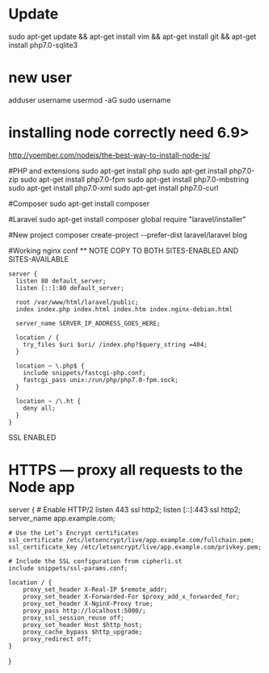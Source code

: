 # Update
  sudo apt-get update && apt-get install vim && apt-get install git && apt-get install php7.0-sqlite3


# new user
  adduser username
  usermod -aG sudo username

# installing node correctly need 6.9>
http://yoember.com/nodejs/the-best-way-to-install-node-js/


#PHP and extensions
  sudo apt-get install php
  sudo apt-get install php7.0-zip
  sudo apt-get install php7.0-fpm 
  sudo apt-get install php7.0-mbstring
  sudo apt-get install php7.0-xml 
  sudo apt-get install php7.0-curl
  
#Composer
  sudo apt-get install composer
  
#Laravel
  sudo apt-get install
  composer global require "laravel/installer"
  
#New project
  composer create-project --prefer-dist laravel/laravel blog
  
#Working nginx conf
** NOTE COPY TO BOTH SITES-ENABLED AND SITES-AVAILABLE
  
    server {
      listen 80 default_server;
      listen [::]:80 default_server;

      root /var/www/html/laravel/public;
      index index.php index.html index.htm index.nginx-debian.html

      server_name SERVER_IP_ADDRESS_GOES_HERE;

      location / {
        try_files $uri $uri/ /index.php?$query_string =404;
      }    

      location ~ \.php$ {
        include snippets/fastcgi-php.conf;
        fastcgi_pass unix:/run/php/php7.0-fpm.sock;
      }

      location ~ /\.ht {
        deny all;
      }
    }






  



SSL ENABLED


# HTTPS — proxy all requests to the Node app
server {
    # Enable HTTP/2
    listen 443 ssl http2;
    listen [::]:443 ssl http2;
    server_name app.example.com;

    # Use the Let’s Encrypt certificates
    ssl_certificate /etc/letsencrypt/live/app.example.com/fullchain.pem;
    ssl_certificate_key /etc/letsencrypt/live/app.example.com/privkey.pem;

    # Include the SSL configuration from cipherli.st
    include snippets/ssl-params.conf;

    location / {
        proxy_set_header X-Real-IP $remote_addr;
        proxy_set_header X-Forwarded-For $proxy_add_x_forwarded_for;
        proxy_set_header X-NginX-Proxy true;
        proxy_pass http://localhost:5000/;
        proxy_ssl_session_reuse off;
        proxy_set_header Host $http_host;
        proxy_cache_bypass $http_upgrade;
        proxy_redirect off;
    }
}
